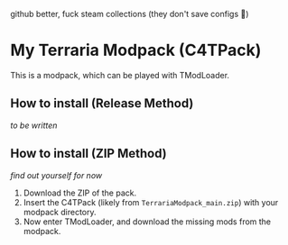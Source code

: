 github better, fuck steam collections (they don't save configs 🥵)
# My Terraria Modpack (C4TPack)
This is a modpack, which can be played with TModLoader.

## How to install (Release Method)
*to be written*

## How to install (ZIP Method)
*find out yourself for now*
1. Download the ZIP of the pack.
2. Insert the C4TPack (likely from `TerrariaModpack_main.zip`) with your modpack directory.
3. Now enter TModLoader, and download the missing mods from the modpack.
   
